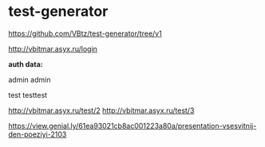 # test-generator
https://github.com/VBtz/test-generator/tree/v1 <br>

http://vbitmar.asyx.ru/login

**auth data:**

admin admin

test testtest


http://vbitmar.asyx.ru/test/2
http://vbitmar.asyx.ru/test/3

https://view.genial.ly/61ea93021cb8ac001223a80a/presentation-vsesvitnij-den-poeziyi-2103
